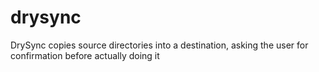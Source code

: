 # drysync
DrySync copies source directories into a destination, asking the user for confirmation before actually doing it
